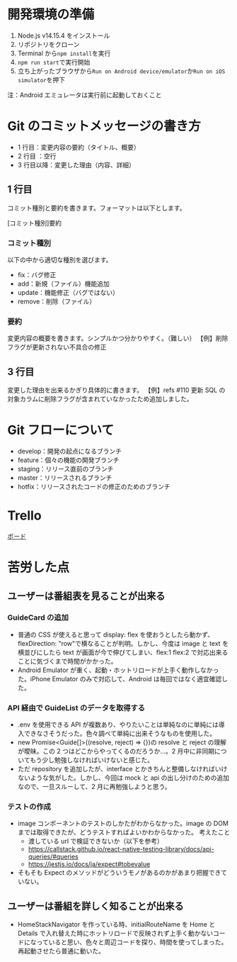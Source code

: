 # 開発環境の準備

1. Node.js v14.15.4 をインストール
2. リポジトリをクローン
3. Terminal から`npm install`を実行
4. `npm run start`で実行開始
5. 立ち上がったブラウザから`Run on Android device/emulator`か`Run on iOS simulator`を押下

注：Android エミュレータは実行前に起動しておくこと

# Git のコミットメッセージの書き方

- 1 行目：変更内容の要約（タイトル、概要）
- 2 行目 ：空行
- 3 行目以降：変更した理由（内容、詳細）

## 1 行目

コミット種別と要約を書きます。フォーマットは以下とします。

[コミット種別]要約

### コミット種別

以下の中から適切な種別を選びます。

- fix：バグ修正
- add：新規（ファイル）機能追加
- update：機能修正（バグではない）
- remove：削除（ファイル）

### 要約

変更内容の概要を書きます。シンプルかつ分かりやすく。（難しい）
【例】削除フラグが更新されない不具合の修正

## 3 行目

変更した理由を出来るかぎり具体的に書きます。
【例】refs #110 更新 SQL の対象カラムに削除フラグが含まれていなかったため追加しました。

# Git フローについて

- develop：開発の起点になるブランチ
- feature：個々の機能の開発ブランチ
- staging：リリース直前のブランチ
- master：リリースされるブランチ
- hotfix：リリースされたコードの修正のためのブランチ

# Trello

[ボード](https://trello.com/b/T33d9Chv/nhk-guide)

# 苦労した点

## ユーザーは番組表を見ることが出来る

### GuideCard の追加

- 普通の CSS が使えると思って display: flex を使おうとしたら動かず、flexDirection: "row"で横なることが判明。しかし、今度は image と text を横並びにしたら text が画面が今で伸びてしまい、flex:1 flex:2 で対応出来ることに気づくまで時間がかかった。
- Android Emulator が重く、起動・ホットリロードが上手く動作しなかった。iPhone Emulator のみで対応して、Android は毎回ではなく適宜確認した。

### API 経由で GuideList のデータを取得する

- .env を使用できる API が複数あり、やりたいことは単純なのに単純には導入できなさそうだった。色々調べて単純に出来そうなものを使用した。
- new Promise<Guide[]>((resolve, reject) => {})の resolve と reject の理解が曖昧。この 2 つはどこからやってくるのだろうか…。2 月中に非同期についてもう少し勉強しなければいけないと感じた。
- ただ repository を追加したが、interface とかきちんと整備しなければいけないような気がした。しかし、今回は mock と api の出し分けのための追加なので、一旦スルーして、2 月に再勉強しようと思う。

### テストの作成

- image コンポーネントのテストのしかたがわからなかった。image の DOM までは取得できたが、どうテストすればよいかわからなかった。
  考えたこと
  - 渡している url で検証できないか（以下を参考）
  - https://callstack.github.io/react-native-testing-library/docs/api-queries/#queries
  - https://jestjs.io/docs/ja/expect#tobevalue
- そもそも Expect のメソッドがどういうモノがあるのかがあまり把握できていない。

## ユーザーは番組を詳しく知ることが出来る

- HomeStackNavigator を作っている時、initialRouteName を Home と Details で入れ替えた時にホットリロードで反映されず上手く動かないコードになっていると思い、色々と周辺コードを探り、時間を使ってしまった。再起動させたら普通に動いた。
